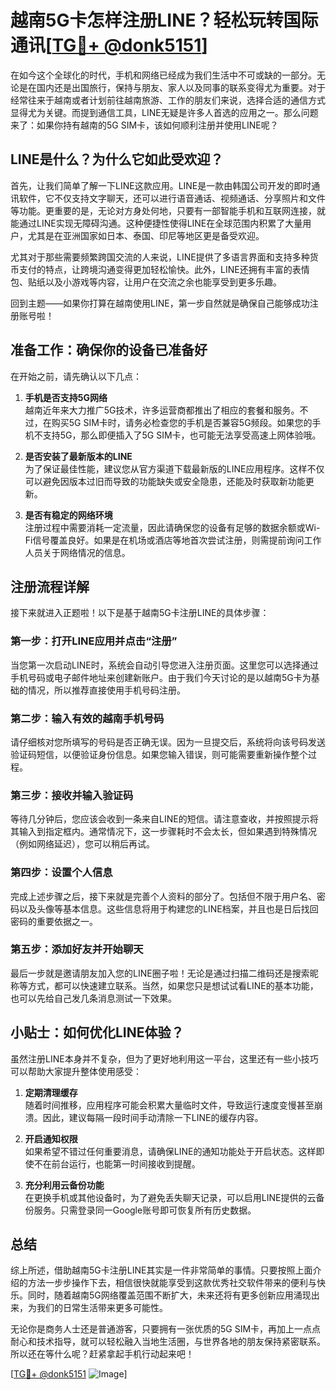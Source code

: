 # 越南5G卡怎样注册LINE？轻松玩转国际通讯[[TG💪+ @donk5151](https://t.me/s/donk5151)]

在如今这个全球化的时代，手机和网络已经成为我们生活中不可或缺的一部分。无论是在国内还是出国旅行，保持与朋友、家人以及同事的联系变得尤为重要。对于经常往来于越南或者计划前往越南旅游、工作的朋友们来说，选择合适的通信方式显得尤为关键。而提到通信工具，LINE无疑是许多人首选的应用之一。那么问题来了：如果你持有越南的5G SIM卡，该如何顺利注册并使用LINE呢？

## LINE是什么？为什么它如此受欢迎？

首先，让我们简单了解一下LINE这款应用。LINE是一款由韩国公司开发的即时通讯软件，它不仅支持文字聊天，还可以进行语音通话、视频通话、分享照片和文件等功能。更重要的是，无论对方身处何地，只要有一部智能手机和互联网连接，就能通过LINE实现无障碍沟通。这种便捷性使得LINE在全球范围内积累了大量用户，尤其是在亚洲国家如日本、泰国、印尼等地区更是备受欢迎。

尤其对于那些需要频繁跨国交流的人来说，LINE提供了多语言界面和支持多种货币支付的特点，让跨境沟通变得更加轻松愉快。此外，LINE还拥有丰富的表情包、贴纸以及小游戏等内容，让用户在交流之余也能享受到更多乐趣。

回到主题——如果你打算在越南使用LINE，第一步自然就是确保自己能够成功注册账号啦！

## 准备工作：确保你的设备已准备好

在开始之前，请先确认以下几点：

1. **手机是否支持5G网络**  
   越南近年来大力推广5G技术，许多运营商都推出了相应的套餐和服务。不过，在购买5G SIM卡时，请务必检查您的手机是否兼容5G频段。如果您的手机不支持5G，那么即便插入了5G SIM卡，也可能无法享受高速上网体验哦。

2. **是否安装了最新版本的LINE**  
   为了保证最佳性能，建议您从官方渠道下载最新版的LINE应用程序。这样不仅可以避免因版本过旧而导致的功能缺失或安全隐患，还能及时获取新功能更新。

3. **是否有稳定的网络环境**  
   注册过程中需要消耗一定流量，因此请确保您的设备有足够的数据余额或Wi-Fi信号覆盖良好。如果是在机场或酒店等地首次尝试注册，则需提前询问工作人员关于网络情况的信息。

## 注册流程详解

接下来就进入正题啦！以下是基于越南5G卡注册LINE的具体步骤：

### 第一步：打开LINE应用并点击“注册”
当您第一次启动LINE时，系统会自动引导您进入注册页面。这里您可以选择通过手机号码或电子邮件地址来创建新账户。由于我们今天讨论的是以越南5G卡为基础的情况，所以推荐直接使用手机号码注册。

### 第二步：输入有效的越南手机号码
请仔细核对您所填写的号码是否正确无误。因为一旦提交后，系统将向该号码发送验证码短信，以便验证身份信息。如果您输入错误，则可能需要重新操作整个过程。

### 第三步：接收并输入验证码
等待几分钟后，您应该会收到一条来自LINE的短信。请注意查收，并按照提示将其输入到指定框内。通常情况下，这一步骤耗时不会太长，但如果遇到特殊情况（例如网络延迟），您可以稍后再试。

### 第四步：设置个人信息
完成上述步骤之后，接下来就是完善个人资料的部分了。包括但不限于用户名、密码以及头像等基本信息。这些信息将用于构建您的LINE档案，并且也是日后找回密码的重要依据之一。

### 第五步：添加好友并开始聊天
最后一步就是邀请朋友加入您的LINE圈子啦！无论是通过扫描二维码还是搜索昵称等方式，都可以快速建立联系。当然，如果您只是想试试看LINE的基本功能，也可以先给自己发几条消息测试一下效果。

## 小贴士：如何优化LINE体验？

虽然注册LINE本身并不复杂，但为了更好地利用这一平台，这里还有一些小技巧可以帮助大家提升整体使用感受：

1. **定期清理缓存**  
   随着时间推移，应用程序可能会积累大量临时文件，导致运行速度变慢甚至崩溃。因此，建议每隔一段时间手动清除一下LINE的缓存内容。

2. **开启通知权限**  
   如果希望不错过任何重要消息，请确保LINE的通知功能处于开启状态。这样即使不在前台运行，也能第一时间接收到提醒。

3. **充分利用云备份功能**  
   在更换手机或其他设备时，为了避免丢失聊天记录，可以启用LINE提供的云备份服务。只需登录同一Google账号即可恢复所有历史数据。

## 总结

综上所述，借助越南5G卡注册LINE其实是一件非常简单的事情。只要按照上面介绍的方法一步步操作下去，相信很快就能享受到这款优秀社交软件带来的便利与快乐。同时，随着越南5G网络覆盖范围不断扩大，未来还将有更多创新应用涌现出来，为我们的日常生活带来更多可能性。

无论你是商务人士还是普通游客，只要拥有一张优质的5G SIM卡，再加上一点点耐心和技术指导，就可以轻松融入当地生活圈，与世界各地的朋友保持紧密联系。所以还在等什么呢？赶紧拿起手机行动起来吧！

[[TG💪+ @donk5151](https://t.me/s/donk5151) ![Image](https://i.postimg.cc/rwNCRYN7/Snipaste-2025-04-30-17-27-05.png)]